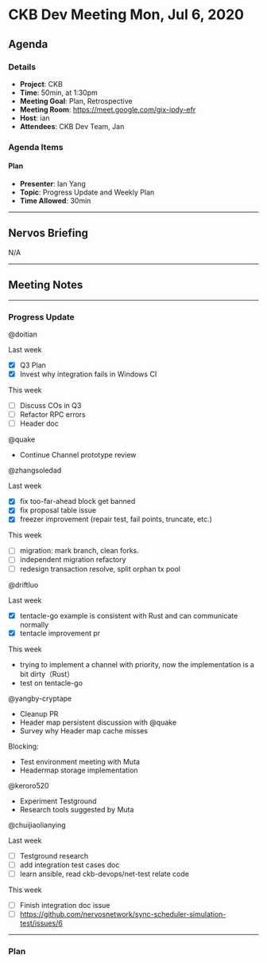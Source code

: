 # CKB Dev Meeting Mon, Jul 6, 2020

## Agenda

### Details

* **Project**: CKB
* **Time**: 50min, at 1:30pm
* **Meeting Goal**: Plan, Retrospective
* **Meeting Room**: https://meet.google.com/gix-ipdy-efr
* **Host**: ian
* **Attendees**: CKB Dev Team, Jan

### Agenda Items

#### Plan

* **Presenter**: Ian Yang
* **Topic**: Progress Update and Weekly Plan
* **Time Allowed**: 30min

---
## Nervos Briefing

N/A

---
## Meeting Notes

---
### Progress Update

@doitian

Last week

* [x] Q3 Plan
* [x] Invest why integration fails in Windows CI

This week

* [ ] Discuss COs in Q3
* [ ] Refactor RPC errors
* [ ] Header doc

@quake

* Continue Channel prototype review 

@zhangsoledad

Last week
* [x] fix too-far-ahead block get banned
* [x] fix proposal table issue
* [x] freezer improvement (repair test, fail points, truncate, etc.)

This week
* [ ] migration: mark branch, clean forks.
* [ ] independent migration refactory
* [ ] redesign transaction resolve, split orphan tx pool

@driftluo

Last week
- [x] tentacle-go example is consistent with Rust and can communicate normally
- [x] tentacle improvement pr

This week
- trying to implement a channel with priority, now the implementation is a bit dirty（Rust）
- test on tentacle-go

@yangby-cryptape

* Cleanup PR
* Header map persistent discussion with @quake
* Survey why Header map cache misses

Blocking:

* Test environment meeting with Muta
* Headermap storage implementation

@keroro520

* Experiment Testground
* Research tools suggested by Muta

@chuijiaolianying


Last week

* [ ] Testground research
* [ ] add integration test cases doc
* [ ] learn ansible, read ckb-devops/net-test relate code

This week

* [ ] Finish integration doc issue
* [ ] https://github.com/nervosnetwork/sync-scheduler-simulation-test/issues/6

---
### Plan
